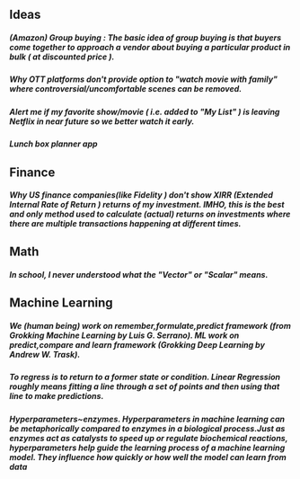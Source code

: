 
## Ideas
##### (Amazon) Group buying : The basic idea of group buying is that buyers come together to approach a vendor about buying a particular product in bulk ( at discounted price ).
##### Why OTT platforms don't provide option to "watch movie with family" where controversial/uncomfortable scenes can be removed.
##### Alert me if my favorite show/movie ( i.e. added to "My List" ) is leaving Netflix in near future so we better watch it early.
##### Lunch box planner app

## Finance
##### Why US finance companies(like Fidelity ) don't show XIRR (Extended Internal Rate of Return ) returns of my investment. IMHO, this is the best and only method used to calculate (actual) returns on investments where there are multiple transactions happening at different times.


## Math 
##### In school, I never understood what the "Vector" or "Scalar" means.

## Machine Learning
##### We (human being) work on remember,formulate,predict framework (from Grokking Machine Learning by Luis G. Serrano). ML work on predict,compare and learn framework (Grokking Deep Learning by Andrew W. Trask).
##### To regress is to return to a former state or condition. Linear Regression roughly means fitting a line through a set of points and then using that line to make predictions.
##### Hyperparameters~enzymes.  Hyperparameters in machine learning can be metaphorically compared to enzymes in a biological process.Just as enzymes act as catalysts to speed up or regulate biochemical reactions, hyperparameters help guide the learning process of a machine learning model. They influence how quickly or how well the model can learn from data

